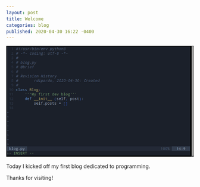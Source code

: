 ```yaml
---
layout: post
title: Welcome
categories: blog
published: 2020-04-30 16:22 -0400
---
```


![welcome-screen](/images/posts/2020.04.30/init_blog.gif)

<!--more-->


Today I kicked off my first blog dedicated to programming.

Thanks for visiting!
